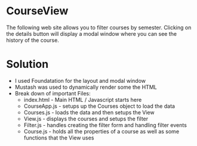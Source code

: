 CourseView
==========

The following web site allows you to filter courses by semester. Clicking on the details button will 
display a modal window where you can see the history of the course. 

Solution
========

- I used Foundatation for the layout and modal window
- Mustash was used to dynamically render some the HTML
- Break down of important Files:
   - index.html - Main HTML / Javascript starts here
   - CourseApp.js - setups up the Courses object to load the data
   - Courses.js - loads the data and then setups the View
   - View.js - displays the courses and setups the filter
   - Filter.js - handles creating the filter form and handling filter events
   - Course.js - holds all the properties of a course as well as some functions that the View uses
